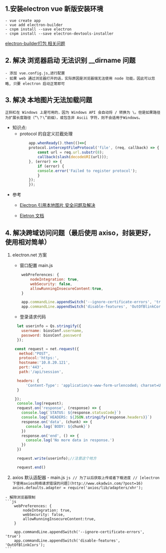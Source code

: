 ## 1.安装electron vue 新版安装环境
    - vue create app
    - vue add electron-builder
    - cnpm install --save electron
    - cnpm install --save electron-devtools-installer
[electron-builder打包 相关问题](https://25years.xyz/article/2020/9/19/1195)
## 2. 解决 浏览器启动 无法识别 __dirname 问题
    - 添加 vue.config.js,进行配置
    - 如果 web 通过浏览器打开的话，实际原因是浏览器端无法使用 node 功能，因此可以忽略, 只要 electron 启动正常即可

## 3. 解决 本地图片无法加载问题

`正斜杠在 Windows 上是可用的，因为 Windows API 会自动将 / 转换为 \。但是如果路径为扩展长度路径（“\？\”前缀），或包含非 Ascii 字符，则不会适用于Windows。`
- 知识点:
    - protocol 的自定义拦截处理
        ```js
            app.whenReady().then(()=>{
            protocol.interceptFileProtocol('file', (req, callback) => {
                const url = req.url.substr(8);
                callback(slash(decodeURI(url)));
            }, (error) => {
                if (error) {
                console.error('Failed to register protocol');
                }
            });
            });
        ```
- 参考
    - [Electron 引用本地图片 安全问题及解决](https://blog.csdn.net/Takayamaaren/article/details/107289994)

    - [Eletron 文档](https://www.electronjs.org/docs/api/protocol)


## 4. 解决跨域访问问题（最后使用 axiso，封装更好，使用相对简单）
1. electron.net 方案
    - 窗口配置 main.js
    ```js
        webPreferences: {
            nodeIntegration: true,
            webSecurity: false,
            allowRunningInsecureContent:true,
        }

        app.commandLine.appendSwitch('--ignore-certificate-errors', 'true')
        app.commandLine.appendSwitch('disable-features', 'OutOfBlinkCors');

    ```

    - 登录请求代码
    ```js
      let userinfo = Qs.stringify({
        username: biosConf.username,
        password: biosConf.password
      });

     const request = net.request({
       method:"POST",
       protocol:'https:',
       hostname:'10.8.20.121',
       port:'443',
       path:'/api/session',

      headers: {  
          'Content-Type': 'application/x-www-form-urlencoded; charset=UTF-8'  
      }  

     });
      console.log(request);
      request.on('response', (response) => {
        console.log(`STATUS: ${response.statusCode}`)
        console.log(`HEADERS: ${JSON.stringify(response.headers)}`)
        response.on('data', (chunk) => {
          console.log(`BODY: ${chunk}`)
        })
        response.on('end', () => {
          console.log('No more data in response.')
        })
      })

      request.write(userinfo);//注意这个地方  

      request.end()
    ```

2.   axios 默认适配器
    - main.js
    ```js
        // 为了以后获取上传或者下载进度
        // [electron下使用axios网络请求错误的问题](http://www.okadwin.com/?post=16)
        axios.defaults.adapter = require('axios/lib/adapters/xhr');
    ```

    - 解除浏览器限制
    ```js
        webPreferences: {
            nodeIntegration: true,
            webSecurity: false,
            allowRunningInsecureContent:true,
        }

        app.commandLine.appendSwitch('--ignore-certificate-errors', 'true')
        app.commandLine.appendSwitch('disable-features', 'OutOfBlinkCors');
    ```


